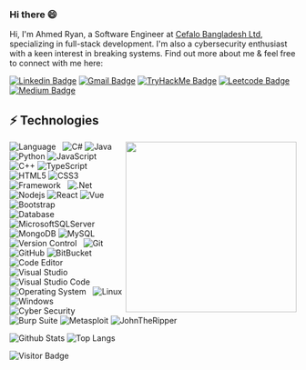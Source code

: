 ### Hi there 😄

Hi, I'm Ahmed Ryan, a Software Engineer at [Cefalo Bangladesh Ltd](https://www.cefalo.com/en/), specializing in full-stack development. I'm also a cybersecurity enthusiast with a keen interest in breaking systems. Find out more about me & feel free to connect with me here:

[![Linkedin Badge](https://img.shields.io/badge/-LinkedIn-blue?style=flat-square&logo=Linkedin&logoColor=white&link=https://www.linkedin.com/in/ahmedryanfaiyaz/)](https://www.linkedin.com/in/ahmedryanfaiyaz/)
[![Gmail Badge](https://img.shields.io/badge/-Gmail-c14438?style=flat-square&logo=Gmail&logoColor=white&link=mailto:ahmedryanfaiyaz@gmail.com)](mailto:ahmedryanfaiyaz@gmail.com)
[![TryHackMe Badge](https://img.shields.io/badge/TryHackMe-212c42?style=flat-square&logo=Tryhackme&logoColor=a20606&link=https://tryhackme.com/r/p/fraxhost)](https://tryhackme.com/r/p/fraxhost)
[![Leetcode Badge](https://img.shields.io/badge/LeetCode-282828?style=flat-square&logo=Leetcode&logoColor=amber&link=https://leetcode.com/u/fraxhost/)](https://leetcode.com/u/fraxhost/)
[![Medium Badge](https://img.shields.io/badge/-Medium-191919?style=flat-square&logo=Medium&logoColor=white&link=https://medium.com/@ahmedryanfaiyaz)](https://medium.com/@ahmedryanfaiyaz)

## ⚡ Technologies

<img align="right" src="https://github.com/Anmol-Baranwal/Cool-GIFs-For-GitHub/assets/74038190/7d484dc9-68a9-4ee6-a767-aea59035c12d" width="300">

![Language](https://img.shields.io/badge/Language-555)&nbsp;&nbsp;
![C#](https://img.shields.io/badge/C%23-%23239120.svg?style=flat-square&logo=c-sharp&logoColor=white)
![Java](https://img.shields.io/badge/Java-ED8B00?style=flat-square&logo=java&logoColor=white)
![Python](https://img.shields.io/badge/Python-3776AB?style=flat-square&logo=python&logoColor=white)
![JavaScript](https://img.shields.io/badge/-JavaScript-black?style=flat-square&logo=javascript)
![C++](https://img.shields.io/badge/-C++-00599C?style=flat-square&logo=c)
![TypeScript](https://img.shields.io/badge/-TypeScript-%23007ACC.svg?style=flat-square&logo=typescript&logoColor=white)
![HTML5](https://img.shields.io/badge/-HTML5-E34F26?style=flat-square&logo=html5&logoColor=white)
![CSS3](https://img.shields.io/badge/-CSS3-1572B6?style=flat-square&logo=css3)
<br>
![Framework](https://img.shields.io/badge/Framework-555)&nbsp;&nbsp;
![.Net](https://img.shields.io/badge/.NET-5C2D91?style=flat-square&logo=.net&logoColor=white)
![Nodejs](https://img.shields.io/badge/-Nodejs-black?style=flat-square&logo=Node.js)
![React](https://img.shields.io/badge/-React-black?style=flat-square&logo=react)
![Vue](https://img.shields.io/badge/-Vue.js-4fc08d?style=flat&logo=vuedotjs&logoColor=white)
![Bootstrap](https://img.shields.io/badge/-Bootstrap-563D7C?style=flat-square&logo=bootstrap)
<br>
![Database](https://img.shields.io/badge/Database-555)&nbsp;&nbsp;
![MicrosoftSQLServer](https://img.shields.io/badge/Microsoft%20SQL%20Server-CC2927?style=flat-square&logo=microsoft%20sql%20server&logoColor=white)
![MongoDB](https://img.shields.io/badge/-MongoDB-black?style=flat-square&logo=mongodb)
![MySQL](https://img.shields.io/badge/-MySQL-black?style=flat-square&logo=mysql)
<br>
![Version Control](https://img.shields.io/badge/Version%20Control-555)&nbsp;&nbsp;
![Git](https://img.shields.io/badge/-Git-black?style=flat-square&logo=git)
![GitHub](https://img.shields.io/badge/-GitHub-181717?style=flat-square&logo=github)
![BitBucket](https://img.shields.io/badge/-BitBucket-darkblue?style=flat-square&logo=bitbucket)
<br>
![Code Editor](https://img.shields.io/badge/Code%20Editor-555)&nbsp;&nbsp;
![Visual Studio](https://img.shields.io/badge/Visual%20Studio-5C2D91.svg?style=flat-square&logo=visual-studio&logoColor=white)
![Visual Studio Code](https://img.shields.io/badge/Visual%20Studio%20Code-0078d7.svg?style=flat-square&logo=visual-studio-code&logoColor=white)
<br>
![Operating System](https://img.shields.io/badge/Operating%20System-555)&nbsp;&nbsp;
![Linux](https://img.shields.io/badge/Linux-FCC624?style=flat-square&logo=linux&logoColor=black)
![Windows](https://img.shields.io/badge/Windows-0078D6?style=flat-square&logo=windows&logoColor=white)
<br>
![Cyber Security](https://img.shields.io/badge/Cyber%20Security-555)&nbsp;&nbsp;
![Burp Suite](https://img.shields.io/badge/-BurpSuite-5B5452?style=flat-square&logo=burpsuite)
![Metasploit](https://img.shields.io/badge/-Metasploit-EEEEEE?style=flat-square&logo=metasploit)
![JohnTheRipper](https://img.shields.io/badge/-JohnTheRipper-DD0000?style=flat-square&logo=JohnTheRipper)
<br>

![Github Stats](https://github-readme-stats.vercel.app/api?username=fraxhost&count_private=true&show_icons=true&include_all_commits=true&theme=dracula&hide_border=true&line_height=24&card_width=400px)
![Top Langs](https://github-readme-stats.vercel.app/api/top-langs/?username=fraxhost&langs_count=8&hide=TeX&layout=compact&theme=dracula&hide_border=true&card_width=400px)

![Visitor Badge](https://visitor-badge.laobi.icu/badge?page_id=fraxhost.fraxhost)
